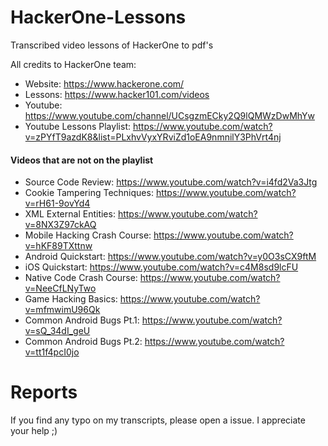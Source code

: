 # HackerOne-Lessons
Transcribed video lessons of HackerOne to pdf's

All credits to HackerOne team:

* Website: https://www.hackerone.com/
* Lessons: https://www.hacker101.com/videos
* Youtube: https://www.youtube.com/channel/UCsgzmECky2Q9lQMWzDwMhYw
* Youtube Lessons Playlist: https://www.youtube.com/watch?v=zPYfT9azdK8&list=PLxhvVyxYRviZd1oEA9nmnilY3PhVrt4nj

#### Videos that are not on the playlist

* Source Code Review: https://www.youtube.com/watch?v=i4fd2Va3Jtg
* Cookie Tampering Techniques: https://www.youtube.com/watch?v=rH61-9ovYd4
* XML External Entities: https://www.youtube.com/watch?v=8NX3Z97ckAQ
* Mobile Hacking Crash Course: https://www.youtube.com/watch?v=hKF89TXttnw
* Android Quickstart: https://www.youtube.com/watch?v=y0O3sCX9ftM
* iOS Quickstart: https://www.youtube.com/watch?v=c4M8sd9lcFU
* Native Code Crash Course: https://www.youtube.com/watch?v=NeeCfLNyTwo
* Game Hacking Basics: https://www.youtube.com/watch?v=mfmwimU96Qk
* Common Android Bugs Pt.1: https://www.youtube.com/watch?v=sQ_34dI_geU
* Common Android Bugs Pt.2: https://www.youtube.com/watch?v=tt1f4pcI0jo

# Reports

If you find any typo on my transcripts, please open a issue. I appreciate your help ;)
